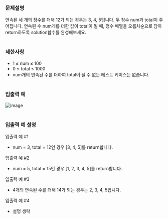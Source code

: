 ### 문제설명
연속된 세 개의 정수를 더해 12가 되는 경우는 3, 4, 5입니다. 두 정수 num과 total이 주어집니다. 연속된 수 num개를 더한 값이 total이 될 때, 정수 배열을 오름차순으로 담아 return하도록 solution함수를 완성해보세요.
<br></br>

### 제한사항
- 1 ≤ num ≤ 100
- 0 ≤ total ≤ 1000
- num개의 연속된 수를 더하여 total이 될 수 없는 테스트 케이스는 없습니다.
<br></br>

### 입출력 예
![image](https://user-images.githubusercontent.com/116772632/207765184-78f6b72b-7851-4962-a160-c630d9baec0b.png)
<br></br>

### 입출력 예 설명
입출력 예 #1
- num = 3, total = 12인 경우 [3, 4, 5]를 return합니다.

입출력 예 #2
- num = 5, total = 15인 경우 [1, 2, 3, 4, 5]를 return합니다.

입출력 예 #3
- 4개의 연속된 수를 더해 14가 되는 경우는 2, 3, 4, 5입니다.

입출력 예 #4
- 설명 생략

